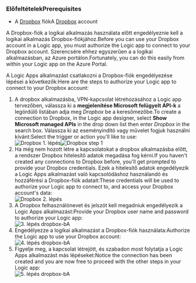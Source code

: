 ### <a name="prerequisites"></a><span data-ttu-id="fc471-101">Előfeltételek</span><span class="sxs-lookup"><span data-stu-id="fc471-101">Prerequisites</span></span>
* <span data-ttu-id="fc471-102">A [Dropbox](https://www.Dropbox.com/) fiók</span><span class="sxs-lookup"><span data-stu-id="fc471-102">A [Dropbox](https://www.Dropbox.com/) account</span></span> 

<span data-ttu-id="fc471-103">A Dropbox-fiók a logikai alkalmazás használata előtt engedélyeznie kell a logikai alkalmazás Dropbox-fiókjához.</span><span class="sxs-lookup"><span data-stu-id="fc471-103">Before you can use your Dropbox account in a Logic app, you must authorize the Logic app to connect to your Dropbox account.</span></span> <span data-ttu-id="fc471-104">Szerencsére ehhez egyszerűen a a logikai alkalmazásban, az Azure portálon.</span><span class="sxs-lookup"><span data-stu-id="fc471-104">Fortunately, you can do this easily from within your Logic app on the Azure Portal.</span></span> 

<span data-ttu-id="fc471-105">A Logic Apps alkalmazást csatlakozni a Dropbox-fiók engedélyezése lépései a következők:</span><span class="sxs-lookup"><span data-stu-id="fc471-105">Here are the steps to authorize your Logic app to connect to your Dropbox account:</span></span>

1. <span data-ttu-id="fc471-106">A dropbox alkalmazásba, VPN-kapcsolat létrehozásához a Logic app tervezőben, válassza ki a **megjelenítése Microsoft felügyelt API-k** a legördülő listában adja meg *Dropbox* be a keresőmezőbe.</span><span class="sxs-lookup"><span data-stu-id="fc471-106">To create a connection to Dropbox, in the Logic app designer, select **Show Microsoft managed APIs** in the drop down list then enter *Dropbox* in the search box.</span></span> <span data-ttu-id="fc471-107">Válassza ki az eseményindító vagy művelet fogjuk használni kívánt:</span><span class="sxs-lookup"><span data-stu-id="fc471-107">Select the trigger or action you'll like to use:</span></span>  
   <span data-ttu-id="fc471-108">![Dropbox 1. lépés](./media/connectors-create-api-dropbox/dropbox-1.png)</span><span class="sxs-lookup"><span data-stu-id="fc471-108">![Dropbox step 1](./media/connectors-create-api-dropbox/dropbox-1.png)</span></span>
2. <span data-ttu-id="fc471-109">Ha még nem hozott létre a kapcsolatokat a dropbox alkalmazásba előtt, a rendszer Dropbox hitelesítő adatok megadása fog kérni.</span><span class="sxs-lookup"><span data-stu-id="fc471-109">If you haven't created any connections to Dropbox before, you'll get prompted to provide your Dropbox credentials.</span></span> <span data-ttu-id="fc471-110">Ezek a hitelesítő adatok engedélyezik a Logic Apps alkalmazást való kapcsolódáshoz használandó és hozzáférési a Dropbox-fiók adatait:</span><span class="sxs-lookup"><span data-stu-id="fc471-110">These credentials will be used to authorize your Logic app to connect to, and access your Dropbox account's data:</span></span>  
   ![Dropbox 2. lépés](./media/connectors-create-api-dropbox/dropbox-2.png)
3. <span data-ttu-id="fc471-112">A Dropbox felhasználónevet és jelszót kell megadniuk engedélyezik a Logic Apps alkalmazást:</span><span class="sxs-lookup"><span data-stu-id="fc471-112">Provide your Dropbox user name and password to authorize your Logic app:</span></span>  
   ![3. lépés dropbox-bA](./media/connectors-create-api-dropbox/dropbox-3.png)   
4. <span data-ttu-id="fc471-114">Engedélyezze a logikai alkalmazást a Dropbox-fiók használata:</span><span class="sxs-lookup"><span data-stu-id="fc471-114">Authorize the Logic app to use your Dropbox account:</span></span>  
   ![4. lépés dropbox-bA](./media/connectors-create-api-dropbox/dropbox-4.png)
5. <span data-ttu-id="fc471-116">Figyelje meg, a kapcsolat létrejött, és szabadon most folytatja a Logic Apps alkalmazást más lépéseket:</span><span class="sxs-lookup"><span data-stu-id="fc471-116">Notice the connection has been created and you are now free to proceed with the other steps in your Logic app:</span></span>  
   ![5. lépés dropbox-bA](./media/connectors-create-api-dropbox/dropbox-5.png)   

